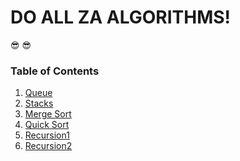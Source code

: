 # DO ALL ZA ALGORITHMS! 
:sunglasses:
:sunglasses:


### Table of Contents
1. [Queue](Queue.js)
1. [Stacks](Stacks.js)
1. [Merge Sort](mergesort.js)
1. [Quick Sort](quicksort.js)
1. [Recursion1](recursive1.js)
1. [Recursion2](recursive2.js)
